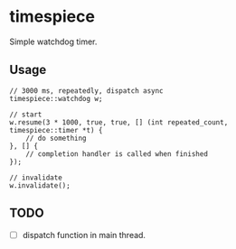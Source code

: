 # timespiece

Simple watchdog timer.

## Usage
```
// 3000 ms, repeatedly, dispatch async
timespiece::watchdog w;

// start
w.resume(3 * 1000, true, true, [] (int repeated_count, timespiece::timer *t) {
	// do something
}, [] {
	// completion handler is called when finished
});

// invalidate
w.invalidate();
```

## TODO
- [ ] dispatch function in main thread.
